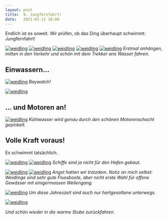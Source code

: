 ```yaml
---
layout: post
title:  9. Jungfernfahrt!
date:   2021-03-12 16:00
---
```


Endlich ist es soweit. Wir prüfen, ob das Ding überhaupt schwimmt: Jungfernfahrt!

[![weidling](/mutterschiff/img/jungfern0.jpg)](/mutterschiff/img/jungfern0.jpg)
[![weidling](/mutterschiff/img/jungfern1.jpg)](/mutterschiff/img/jungfern1.jpg)
[![weidling](/mutterschiff/img/jungfern2.jpg)](/mutterschiff/img/jungfern2.jpg)
[![weidling](/mutterschiff/img/jungfern3.jpg)](/mutterschiff/img/jungfern3.jpg)
[![weidling](/mutterschiff/img/jungfern4.jpg)](/mutterschiff/img/jungfern4.jpg)
*Erstmal anhängen, mitten in den Verkehr und schön mit dem Trekker ans Wasser fahren.*

## Einwassern...
[![weidling](/mutterschiff/img/jungfern12.jpg)](/mutterschiff/img/jungfern12.jpg)
*Baywatch!*

[![weidling](/mutterschiff/img/jungfern11.jpg)](/mutterschiff/img/jungfern11.jpg)

## ... und Motoren an!
[![weidling](/mutterschiff/img/jungfern5.jpg)](/mutterschiff/img/jungfern5.jpg)
*Kühlwasser wird genau durch den schönen Motorenschacht gepinkelt.*

## Volle Kraft voraus!
Es schwimmt tatsächlich.

[![weidling](/mutterschiff/img/jungfern6.jpg)](/mutterschiff/img/jungfern6.jpg)
[![weidling](/mutterschiff/img/jungfern7.jpg)](/mutterschiff/img/jungfern7.jpg)
*Schiffe sind ja nicht für den Hafen gebaut.*

[![weidling](/mutterschiff/img/jungfern8.jpg)](/mutterschiff/img/jungfern8.jpg)
[![weidling](/mutterschiff/img/jungfern9.jpg)](/mutterschiff/img/jungfern9.jpg)
*Angst hatten wir trotzdem. Notiz an mich selbst: Weidlinge sind sehr gute Flussboote, aber nicht erste Wahl für offene Gewässer mit einigermassen Wellengang.*

[![weidling](/mutterschiff/img/jungfern10.jpg)](/mutterschiff/img/jungfern10.jpg)
*Um diese Jahreszeit sind auch nur hartgesottene unterwegs.*

[![weidling](/mutterschiff/img/jungfern13.jpg)](/mutterschiff/img/jungfern13.jpg)

*Und schön wieder in die warme Stube zurückfahren.*

